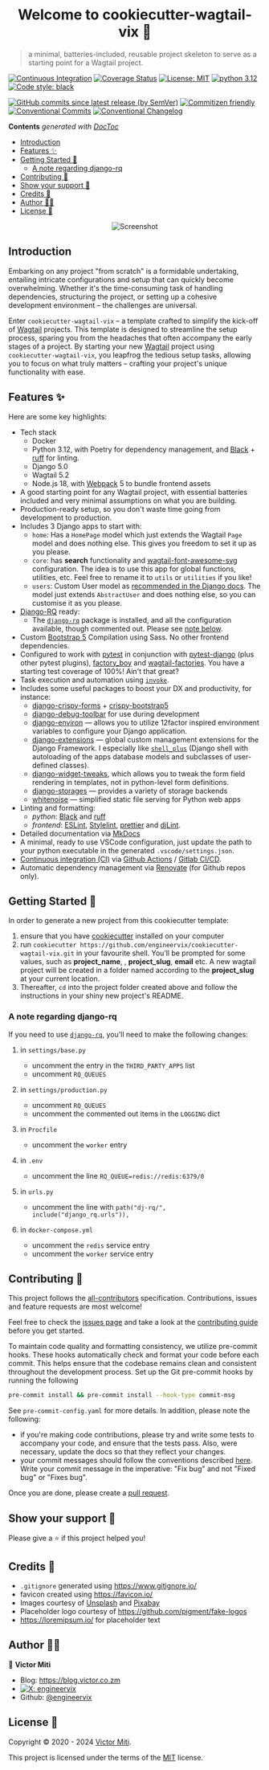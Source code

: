 <h1 align="center">Welcome to cookiecutter-wagtail-vix 👋</h1>

> a minimal, batteries-included, reusable project skeleton to serve as a starting point for a Wagtail project.

[![Continuous Integration](https://github.com/engineervix/cookiecutter-wagtail-vix/actions/workflows/main.yml/badge.svg)](https://github.com/engineervix/cookiecutter-wagtail-vix/actions/workflows/main.yml)
[![Coverage Status](https://coveralls.io/repos/github/engineervix/cookiecutter-wagtail-vix/badge.svg?branch=main)](https://coveralls.io/github/engineervix/cookiecutter-wagtail-vix?branch=main)
[![License: MIT](https://img.shields.io/github/license/engineervix/cookiecutter-wagtail-vix)](https://github.com/engineervix/cookiecutter-wagtail-vix/LICENSE)
[![python 3.12](https://img.shields.io/badge/python-3.12-brightgreen.svg)](https://python.org)
[![Code style: black](https://img.shields.io/badge/code%20style-black-000000.svg)](https://github.com/psf/black)

[![GitHub commits since latest release (by SemVer)](https://img.shields.io/github/commits-since/engineervix/cookiecutter-wagtail-vix/latest/main)](https://github.com/engineervix/cookiecutter-wagtail-vix/commits/main)
[![Commitizen friendly](https://img.shields.io/badge/commitizen-friendly-brightgreen.svg)](http://commitizen.github.io/cz-cli/)
[![Conventional Commits](https://img.shields.io/badge/Conventional%20Commits-1.0.0-blue.svg)](https://conventionalcommits.org)
[![Conventional Changelog](https://img.shields.io/badge/changelog-conventional-brightgreen.svg)](https://github.com/conventional-changelog)

<!-- START doctoc generated TOC please keep comment here to allow auto update -->
<!-- DON'T EDIT THIS SECTION, INSTEAD RE-RUN doctoc TO UPDATE -->
**Contents**  *generated with [DocToc](https://github.com/thlorenz/doctoc)*

- [Introduction](#introduction)
- [Features ✨](#features-)
- [Getting Started 🚀](#getting-started-)
  - [A note regarding django-rq](#a-note-regarding-django-rq)
- [Contributing 🤝](#contributing-)
- [Show your support 🙌](#show-your-support-)
- [Credits 👏](#credits-)
- [Author 🧑‍💻](#author-)
- [License 📝](#license-)

<!-- END doctoc generated TOC please keep comment here to allow auto update -->

<p align="center">
  <img src="https://github.com/engineervix/cookiecutter-wagtail-vix/blob/main/docs/img/screenshot.png" alt="Screenshot">
</p>

## Introduction

Embarking on any project "from scratch" is a formidable undertaking, entailing intricate configurations and setup that can quickly become overwhelming. Whether it's the time-consuming task of handling dependencies, structuring the project, or setting up a cohesive development environment – the challenges are universal.

Enter `cookiecutter-wagtail-vix` – a template crafted to simplify the kick-off of [Wagtail](https://wagtail.org/) projects. This template is designed to streamline the setup process, sparing you from the headaches that often accompany the early stages of a project. By starting your new [Wagtail](https://wagtail.org/) project using  `cookiecutter-wagtail-vix`, you leapfrog the tedious setup tasks, allowing you to focus on what truly matters – crafting your project's unique functionality with ease.

## Features ✨

Here are some key highlights:

- Tech stack
  - Docker
  - Python 3.12, with Poetry for dependency management, and [Black](https://black.readthedocs.io/) + [ruff](https://github.com/astral-sh/ruff) for linting.
  - Django 5.0
  - Wagtail 5.2
  - Node.js 18, with [Webpack](https://webpack.js.org/) 5 to bundle frontend assets
- A good starting point for any Wagtail project, with essential batteries included and very minimal assumptions on what you are building.
- Production-ready setup, so you don't waste time going from development to production.
- Includes 3 Django apps to start with:
  - `home`: Has a `HomePage` model which just extends the Wagtail `Page` model and does nothing else. This gives you freedom to set it up as you please.
  - `core`: has **search** functionality and [wagtail-font-awesome-svg](https://github.com/wagtail-nest/wagtail-font-awesome-svg) configuration. The idea is to use this app for global functions, utilities, etc. Feel free to rename it to `utils` or `utilities` if you like!
  - `users`: Custom User model as [recommended in the Django docs](https://docs.djangoproject.com/en/5.0/topics/auth/customizing/#using-a-custom-user-model-when-starting-a-project). The model just extends `AbstractUser` and does nothing else, so you can customise it as you please.
- [Django-RQ](https://github.com/rq/django-rq) ready:
  - The [`django-rq`](https://github.com/rq/django-rq) package is installed, and all the configuration available, though commented out. Please see [note below](#a-note-regarding-django-rq).
- Custom [Bootstrap 5](https://getbootstrap.com/) Compilation using Sass. No other frontend dependencies.
- Configured to work with [pytest](https://docs.pytest.org/en/latest/) in conjunction with [pytest-django](https://pytest-django.readthedocs.io/en/latest/) (plus other pytest plugins), [factory_boy](https://factoryboy.readthedocs.io/en/latest/) and [wagtail-factories](https://github.com/wagtail/wagtail-factories). You have a starting test coverage of 100%! Ain't that great?
- Task execution and automation using [`invoke`](http://www.pyinvoke.org/).
- Includes some useful packages to boost your DX and productivity, for instance:
  - [django-crispy-forms](https://github.com/django-crispy-forms/django-crispy-forms) + [crispy-bootstrap5](https://github.com/django-crispy-forms/crispy-bootstrap5)
  - [django-debug-toolbar](https://github.com/jazzband/django-debug-toolbar) for use during development
  - [django-environ](https://github.com/joke2k/django-environ) — allows you to utilize 12factor inspired environment variables to configure your Django application.
  - [django-extensions](https://github.com/django-extensions/django-extensions) — global custom management extensions for the Django Framework. I especially like [`shell_plus`](https://django-extensions.readthedocs.io/en/latest/shell_plus.html) (Django shell with autoloading of the apps database models and subclasses of user-defined classes).
  - [django-widget-tweaks](https://github.com/jazzband/django-widget-tweaks), which allows you to tweak the form field rendering in templates, not in python-level form definitions.
  - [django-storages](https://github.com/jschneier/django-storages) — provides a variety of storage backends
  - [whitenoise](https://github.com/evansd/whitenoise) — simplified static file serving for Python web apps
- Linting and formatting:
  - _python_: [Black](https://black.readthedocs.io/) and [ruff](https://github.com/astral-sh/ruff)
  - _frontend_: [ESLint](https://eslint.org/), [Stylelint](https://stylelint.io/), [prettier](https://prettier.io/) and [djLint](https://www.djlint.com/).
- Detailed documentation via [MkDocs](https://www.mkdocs.org/)
- A minimal, ready to use VSCode configuration, just update the path to your python executable in the generated `.vscode/settings.json`.
- [Continuous integration (CI)](https://www.atlassian.com/continuous-delivery/continuous-integration) via [Github Actions](https://github.com/features/actions) / [Gitlab CI/CD](https://docs.gitlab.com/ee/ci/).
- Automatic dependency management via [Renovate](https://github.com/marketplace/renovate) (for Github repos only).

## Getting Started 🚀

In order to generate a new project from this cookiecutter template:

1. ensure that you have [cookiecutter](https://github.com/audreyr/cookiecutter) installed on your computer
2. run `cookiecutter https://github.com/engineervix/cookiecutter-wagtail-vix.git` in your favourite shell. You’ll be prompted for some values, such as **project_name**, , **project_slug**, **email** etc. A new wagtail project will be created in a folder named according to the **project_slug** at your current location.
3. Thereafter, `cd` into the project folder created above and follow the instructions in your shiny new project's README.

### A note regarding django-rq

If you need to use [`django-rq`](https://github.com/rq/django-rq), you'll need to make the following changes:

1. in `settings/base.py`

    - uncomment the entry in the `THIRD_PARTY_APPS` list
    - uncomment `RQ_QUEUES`

2. in `settings/production.py`

    - uncomment `RQ_QUEUES`
    - uncomment the commented out items in the `LOGGING` dict

3. in `Procfile`

    - uncomment the `worker` entry

4. in `.env`

    - uncomment the line `RQ_QUEUE=redis://redis:6379/0`

5. in `urls.py`

    - uncomment the line with `path("dj-rq/", include("django_rq.urls")),`

6. in `docker-compose.yml`
    - uncomment the `redis` service entry
    - uncomment the `worker` service entry

## Contributing 🤝

<!-- Thanks goes to these wonderful people ([emoji key](https://allcontributors.org/docs/en/emoji-key)): -->

<!-- ALL-CONTRIBUTORS-LIST:START - Do not remove or modify this section -->
<!-- prettier-ignore-start -->
<!-- markdownlint-disable -->

<!-- markdownlint-restore -->
<!-- prettier-ignore-end -->

<!-- ALL-CONTRIBUTORS-LIST:END -->

This project follows the [all-contributors](https://github.com/all-contributors/all-contributors) specification. Contributions, issues and feature requests are most welcome!

Feel free to check the [issues page](https://github.com/engineervix/cookiecutter-wagtail-vix/issues) and take a look at the [contributing guide](https://github.com/engineervix/cookiecutter-wagtail-vix/blob/main/CONTRIBUTING.md) before you get started.

To maintain code quality and formatting consistency, we utilize pre-commit hooks. These hooks automatically check and format your code before each commit. This helps ensure that the codebase remains clean and consistent throughout the development process. Set up the Git pre-commit hooks by running the following

```bash
pre-commit install && pre-commit install --hook-type commit-msg
```

See `pre-commit-config.yaml` for more details. In addition, please note the following:

- if you're making code contributions, please try and write some tests to accompany your code, and ensure that the tests pass. Also, were necessary, update the docs so that they reflect your changes.
- your commit messages should follow the conventions described [here](https://www.conventionalcommits.org/). Write your commit message in the imperative: "Fix bug" and not "Fixed bug" or "Fixes bug".

Once you are done, please create a [pull request](https://github.com/engineervix/cookiecutter-wagtail-vix/pulls).


## Show your support 🙌

Please give a ⭐️ if this project helped you!

## Credits 👏

- `.gitignore` generated using <https://www.gitignore.io/>
- favicon created using <https://favicon.io/>
- Images courtesy of [Unsplash](https://unsplash.com/) and [Pixabay](https://pixabay.com/)
- Placeholder logo courtesy of <https://github.com/pigment/fake-logos>
- <https://loremipsum.io/> for placeholder text

## Author 🧑‍💻

👤 **Victor Miti**

- Blog: <https://blog.victor.co.zm>
- [![X: engineervix](https://img.shields.io/twitter/follow/engineervix.svg?style=social)](https://twitter.com/engineervix)
- Github: [@engineervix](https://github.com/engineervix)

## License 📝

Copyright © 2020 - 2024 [Victor Miti](https://github.com/engineervix).

This project is licensed under the terms of the [MIT](https://github.com/engineervix/engineervix/blob/main/LICENSE) license.
